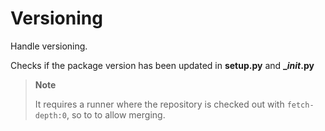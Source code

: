 # Versioning

Handle versioning.

Checks if the package version has been updated in **setup.py** and **__init_.py**


> **Note**
>
> It requires a runner where the repository is checked out with `fetch-depth:0`, so to to allow merging.
